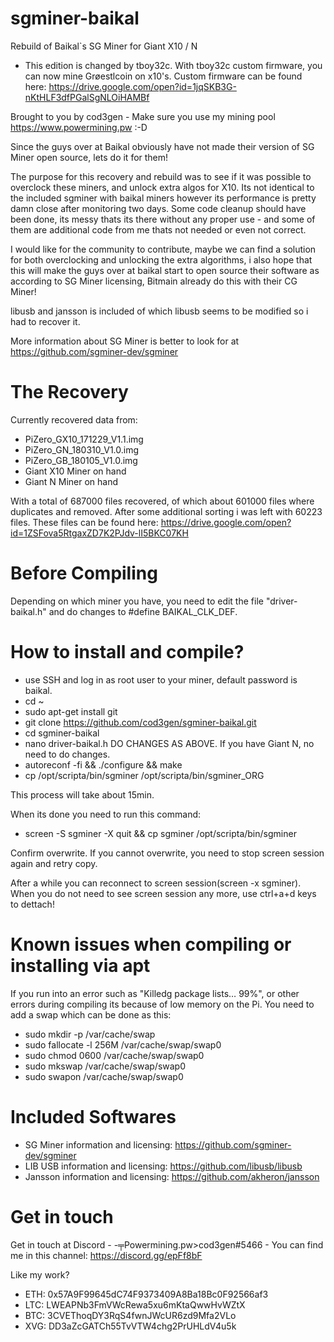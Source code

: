 ﻿# sgminer-baikal
Rebuild of Baikal`s SG Miner for Giant X10 / N

- This edition is changed by tboy32c. With tboy32c custom firmware, you can now mine Grøestlcoin on x10's. Custom firmware can be found here: https://drive.google.com/open?id=1jqSKB3G-nKtHLF3dfPGalSgNLOiHAMBf

Brought to you by cod3gen - Make sure you use my mining pool https://www.powermining.pw :-D

Since the guys over at Baikal obviously have not made their version of SG Miner open source, lets do it for them!

The purpose for this recovery and rebuild was to see if it was possible to overclock these miners, and unlock extra algos for X10. Its not identical to the included sgminer with baikal miners however its performance is pretty damn close after monitoring two days. Some code cleanup should have been done, its messy thats its there without any proper use - and some of them are additional code from me thats not needed or even not correct.

I would like for the community to contribute, maybe we can find a solution for both overclocking and unlocking the extra algorithms, i also hope that this will make the guys over at baikal start to open source their software as according to SG Miner licensing, Bitmain already do this with their CG Miner!

libusb and jansson is included of which libusb seems to be modified so i had to recover it.

More information about SG Miner is better to look for at https://github.com/sgminer-dev/sgminer

# The Recovery
Currently recovered data from:

- PiZero_GX10_171229_V1.1.img
- PiZero_GN_180310_V1.0.img
- PiZero_GB_180105_V1.0.img
- Giant X10 Miner on hand
- Giant N Miner on hand

With a total of 687000 files recovered, of which about 601000 files where duplicates and removed. After some additional sorting i was left with 60223 files. These files can be found here:
https://drive.google.com/open?id=1ZSFova5RtgaxZD7K2PJdv-lI5BKC07KH

# Before Compiling
Depending on which miner you have, you need to edit the file "driver-baikal.h" and do changes to #define BAIKAL_CLK_DEF.


# How to install and compile?
- use SSH and log in as root user to your miner, default password is baikal.
- cd ~
- sudo apt-get install git
- git clone https://github.com/cod3gen/sgminer-baikal.git
- cd sgminer-baikal
- nano driver-baikal.h      DO CHANGES AS ABOVE. If you have Giant N, no need to do changes.
- autoreconf -fi && ./configure && make
- cp /opt/scripta/bin/sgminer /opt/scripta/bin/sgminer_ORG

This process will take about 15min. 

When its done you need to run this command:
- screen -S sgminer -X quit && cp sgminer /opt/scripta/bin/sgminer

Confirm overwrite. If you cannot overwrite, you need to stop screen session again and retry copy.

After a while you can reconnect to screen session(screen -x sgminer). When you do not need to see screen session any more, use ctrl+a+d keys to dettach!

# Known issues when compiling or installing via apt

If you run into an error such as "Killedg package lists… 99%", or other errors during compiling its because of low memory on the Pi. You need to add a swap which can be done as this:
- sudo mkdir -p /var/cache/swap
- sudo fallocate -l 256M /var/cache/swap/swap0
- sudo chmod 0600 /var/cache/swap/swap0
- sudo mkswap /var/cache/swap/swap0
- sudo swapon /var/cache/swap/swap0

# Included Softwares
- SG Miner information and licensing: https://github.com/sgminer-dev/sgminer
- LIB USB information and licensing: https://github.com/libusb/libusb
- Jansson information and licensing: https://github.com/akheron/jansson

# Get in touch
Get in touch at Discord - -╤Powermining.pw>cod3gen#5466 - You can find me in this channel: https://discord.gg/epFf8bF

Like my work?
- ETH: 0x57A9F99645dC74F9373409A8Ba18Bc0F92566af3
- LTC: LWEAPNb3FmVWcRewa5xu6mKtaQwwHvWZtX
- BTC: 3CVEThoqDY3RqS4fwnJWcUR6zd9Mfa2VLo
- XVG: DD3aZcGATCh55TvVTW4chg2PrUHLdV4u5k

